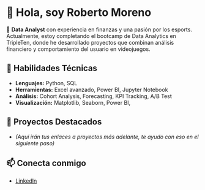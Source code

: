 # 👋 Hola, soy Roberto Moreno

🎯 **Data Analyst** con experiencia en finanzas y una pasión por los esports. Actualmente, estoy completando el bootcamp de Data Analytics en TripleTen, donde he desarrollado proyectos que combinan análisis financiero y comportamiento del usuario en videojuegos.

## 🧰 Habilidades Técnicas

- **Lenguajes:** Python, SQL
- **Herramientas:** Excel avanzado, Power BI, Jupyter Notebook
- **Análisis:** Cohort Analysis, Forecasting, KPI Tracking, A/B Test
- **Visualización:** Matplotlib, Seaborn, Power BI, 

## 📂 Proyectos Destacados

- *(Aquí irán tus enlaces a proyectos más adelante, te ayudo con eso en el siguiente paso)*

## 📫 Conecta conmigo

- [LinkedIn](https://www.linkedin.com/in/robertomorenosenties/)
